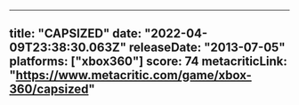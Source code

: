 
---
title: "CAPSIZED"
date: "2022-04-09T23:38:30.063Z"
releaseDate: "2013-07-05"
platforms: ["xbox360"]
score: 74
metacriticLink: "https://www.metacritic.com/game/xbox-360/capsized"
---
